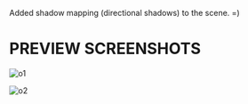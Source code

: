 Added shadow mapping (directional shadows) to the scene. =)

# PREVIEW SCREENSHOTS

![o1](https://user-images.githubusercontent.com/79057173/119572476-6dec9300-bdd0-11eb-80f5-86d69cc2d6e4.PNG)

![o2](https://user-images.githubusercontent.com/79057173/119572477-6e852980-bdd0-11eb-8ab1-c6a657dd7ce1.PNG)
